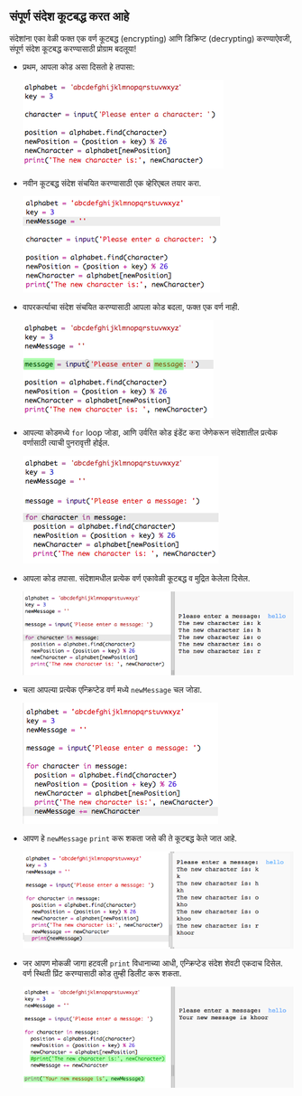 ## संपूर्ण संदेश कूटबद्ध करत आहे

संदेशांना एका वेळी फक्त एक वर्ण कूटबद्ध (encrypting) आणि डिक्रिप्ट (decrypting) करण्याऐवजी, संपूर्ण संदेश कूटबद्ध करण्यासाठी प्रोग्राम बदलूया!

+ प्रथम, आपला कोड असा दिसतो हे तपासा:
    
    ![screenshot](images/messages-character-finished.png)

+ नवीन कूटबद्ध संदेश संचयित करण्यासाठी एक व्हेरिएबल तयार करा.
    
    ![screenshot](images/messages-newmessage.png)

+ वापरकर्त्याचा संदेश संचयित करण्यासाठी आपला कोड बदला, फक्त एक वर्ण नाही.
    
    ![screenshot](images/messages-message.png)

+ आपल्या कोडमध्ये `for` loop जोडा, आणि उर्वरित कोड इंडेंट करा जेणेकरून संदेशातील प्रत्येक वर्णासाठी त्याची पुनरावृत्ती होईल.
    
    ![screenshot](images/messages-loop.png)

+ आपला कोड तपासा. संदेशामधील प्रत्येक वर्ण एकावेळी कूटबद्ध व मुद्रित केलेला दिसेल.
    
    ![screenshot](images/messages-loop-test.png)

+ चला आपल्या प्रत्येक एन्क्रिप्टेड वर्ण मध्ये `newMessage` चल जोडा.
    
    ![screenshot](images/messges-message-add-character.png)

+ आपण हे `newMessage` `print` करू शकता जसे की ते कूटबद्ध केले जात आहे.
    
    ![screenshot](images/messages-print-message-characters.png)

+ जर आपण मोकळी जागा हटवली `print` विधानाच्या आधी, एन्क्रिप्टेड संदेश शेवटी एकदाच दिसेल. वर्ण स्थिती प्रिंट करण्यासाठी कोड तुम्ही डिलीट करू शकता.
    
    ![screenshot](images/messages-print-message-comment.png)